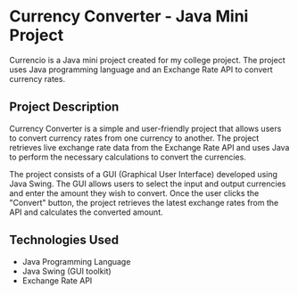 # Currency Converter - Java Mini Project
Currencio is a Java mini project created for my college project. The project uses Java programming language and an Exchange Rate API to convert currency rates.

## Project Description
Currency Converter is a simple and user-friendly project that allows users to convert currency rates from one currency to another. The project retrieves live exchange rate data from the Exchange Rate API and uses Java to perform the necessary calculations to convert the currencies.

The project consists of a GUI (Graphical User Interface) developed using Java Swing. The GUI allows users to select the input and output currencies and enter the amount they wish to convert. Once the user clicks the "Convert" button, the project retrieves the latest exchange rates from the API and calculates the converted amount.

## Technologies Used
* Java Programming Language
* Java Swing (GUI toolkit)
* Exchange Rate API
